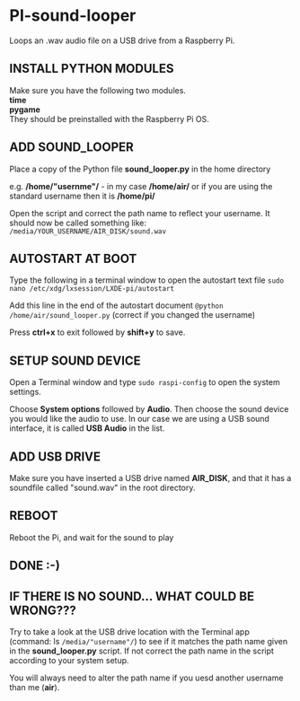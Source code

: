 # PI-sound-looper
Loops an .wav audio file on a USB drive from a Raspberry Pi.


## INSTALL PYTHON MODULES
Make sure you have the following two modules.<br>
**time**<br>
**pygame**<br>
They should be preinstalled with the Raspberry Pi OS.


## ADD SOUND_LOOPER
Place a copy of the Python file **sound_looper.py** in the home directory

e.g. **/home/"usernme"/** - in my case **/home/air/** or if you are using the standard username then it is **/home/pi/**

Open the script and correct the path name to reflect your username. It should now be called something like:
```/media/YOUR_USERNAME/AIR_DISK/sound.wav```


## AUTOSTART AT BOOT
Type the following in a terminal window to open the autostart text file
```sudo nano /etc/xdg/lxsession/LXDE-pi/autostart```

Add this line in the end of the autostart document
```@python /home/air/sound_looper.py``` (correct if you changed the username)

Press **ctrl+x** to exit followed by **shift+y** to save.


## SETUP SOUND DEVICE
Open a Terminal window and type
```sudo raspi-config``` to open the system settings.

Choose **System options** followed by **Audio**. 
Then choose the sound device you would like the audio to use. In our case we are using a USB sound interface, it is called **USB Audio** in the list.


## ADD USB DRIVE
Make sure you have inserted a USB drive named **AIR_DISK**, and that it has a soundfile called "sound.wav" in the root directory.


## REBOOT
Reboot the Pi, and wait for the sound to play


## DONE :-)


## IF THERE IS NO SOUND... WHAT COULD BE WRONG???
Try to take a look at the USB drive location with the Terminal app (command: ls ```/media/"username"/```) to see if it matches the path name given in the **sound_looper.py** script.
If not correct the path name in the script according to your system setup.

You will always need to alter the path name if you uesd another username than me (**air**).
